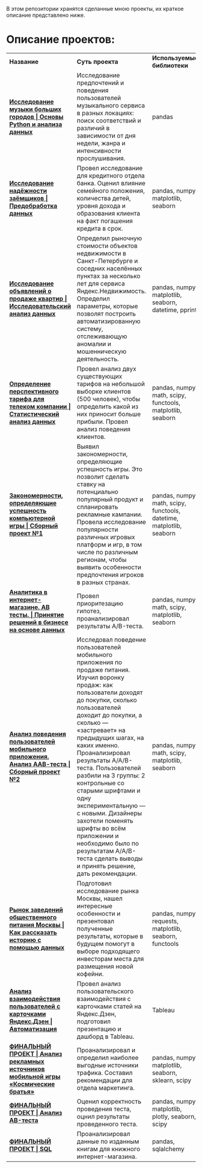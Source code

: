 В этом репозитории хранятся сделанные мною проекты, их краткое описание представлено ниже.
# Описание проектов: 
<table>
<tr>
<td><b>Название</b></td>
<td><b>Суть проекта</b></td>
<td><b>Используемые библиотеки</b></td>  
</tr><tr>
<td><a href="https://github.com/SabirovVladimir/Yandex_Practicum/blob/main/Исследование%20музыки%20больших%20городов%20%7C%20Основы%20Python%20и%20анализа%20данных/Яндекс%20музыка.ipynb" rel="nofollow">
<b>Исследование музыки больших городов | Основы Python и анализа данных</b></a></td>
<td>Исследование предпочтений и поведения пользователей музыкального сервиса в разных локациях: поиск соответствий и различий в зависимости от дня недели, жанра и интенсивности прослушивания.</td>
<td>pandas</td>
</tr><tr>
<td><a href="https://github.com/SabirovVladimir/Yandex_Practicum/blob/main/Исследование%20надёжности%20заёмщиков%20%7C%20Предобработка%20данных/Исследование%20надежности%20заемщиков.ipynb" rel="nofollow">
<b>Исследование надёжности заёмщиков | Предобработка данных</b></a></td>
<td>Провел исследование для кредитного отдела банка. Оценил влияние семейного положения, количества детей, уровня дохода и образования клиента на факт погашения кредита в срок.</td>
<td>pandas, numpy, matplotlib, seaborn</td>
</tr><tr>
<td><a href="https://github.com/SabirovVladimir/Yandex_Practicum/blob/main/Исследование%20объявлений%20о%20продаже%20квартир%20%7C%20Исследовательский%20анализ%20данных/Анализ%20рынка%20недвижимости%20в%20Санкт_Петербурге.ipynb)" rel="nofollow">
<b>Исследование объявлений о продаже квартир | Исследовательский анализ данных</b></a></td>
<td>Определил рыночную стоимости объектов недвижимости в Санкт-Петербурге и соседних населённых пунктах за несколько лет для сервиса Яндекс.Недвижимость. Определил параметры, которые позволят построить автоматизированную систему, отслеживающую аномалии и мошенническую деятельность.</td>
<td>pandas, numpy, matplotlib, seaborn, datetime, pprint</td>
</tr><tr>
<td><a href="https://github.com/SabirovVladimir/Yandex_Practicum/blob/main/Определение%20перспективного%20тарифа%20для%20телеком%20компании%20%7C%20Статистический%20анализ%20данных/Анализ%20тарифов%20сотовой%20связи.ipynb" rel="nofollow">
<b>Определение перспективного тарифа для телеком компании | Статистический анализ данных</b></a></td>
<td>Провел анализ двух существующих тарифов на небольшой выборке клиентов (500 человек), чтобы определить какой из них приносит больше прибыли. Провел анализ поведения клиентов.</td>
<td>pandas, numpy, math, scipy, functools, matplotlib, seaborn</td>
</tr><tr>
<td><a href="https://github.com/SabirovVladimir/Yandex_Practicum/blob/main/Закономерности%2C%20определяющие%20успешность%20компьютерной%20игры%20%7C%20Сборный%20проект/Оценка%20популярности%20продуктов%20магазина%20компьютерных%20игр..ipynb" rel="nofollow">
<b>Закономерности, определяющие успешность компьютерной игры | Сборный проект №1</b></a></td>
<td>Выявил закономерности, определяющие успешность игры. Это позволит сделать ставку на потенциально популярный продукт и спланировать рекламные кампании. Провела исследование популярности различных игровых платформ и игр, в том числе по различным регионам, чтобы выявить особенности предпочтения игроков в разных странах.</td>
<td>pandas, numpy, math, scipy, functools, datetime, matplotlib, seaborn</td>
</tr><tr>
<td><a href="https://github.com/SabirovVladimir/Yandex_Practicum/blob/main/Аналитика%20в%20интернет-магазине.%20AB%20тесты.%20%7C%20Принятие%20решений%20в%20бизнесе%20на%20основе%20данных/Анализ%20рекламных%20компаний%20развлекательного%20приложения.ipynb" rel="nofollow">
<b>Аналитика в интернет-магазине. AB тесты. | Принятие решений в бизнесе на основе данных</b></a></td>
<td>Провел приоритезацию гипотез, проанализировал результаты A/B-теста.</td>
<td>pandas, numpy, math, scipy, matplotlib, seaborn</td>
</tr><tr>
<td><a href="https://github.com/SabirovVladimir/Yandex_Practicum/blob/main/Анализ%20поведения%20пользователей%20мобильного%20приложения.%20Анализ%20ААВ-теста%20%7C%20Сборный%20проект/Воронка%20продаж%20продуктов%20мобильного%20приложения.ipynb" rel="nofollow">
<b>Анализ поведения пользователей мобильного приложения. Анализ ААВ-теста | Сборный проект №2</b></a></td>
<td>Исследовал поведение пользователей мобильного приложения по продаже питания. Изучил воронку продаж: как пользователи доходят до покупки, сколько пользователей доходит до покупки, а сколько — «застревает» на предыдущих шагах, на каких именно. Проанализировал результаты A/A/B-теста. Пользователей разбили на 3 группы: 2 контрольные со старыми шрифтами и одну экспериментальную — с новыми. Дизайнеры захотели поменять шрифты во всём приложении и необходимо было по результатам A/A/B-теста сделать выводы и принять решение, дать рекомендации.</td>
<td>pandas, numpy, math, scipy, matplotlib, seaborn</td>
</tr><tr>
<td><a href="https://github.com/SabirovVladimir/Yandex_Practicum/blob/main/Рынок%20заведений%20общественного%20питания%20Москвы%20%7C%20Как%20рассказать%20историю%20с%20помощью%20данных/Рынок%20заведений%20общественного%20питания%20Москвы.ipynb" rel="nofollow">
<b>Рынок заведений общественного питания Москвы | Как рассказать историю с помощью данных</b></a></td>
<td>Подготовил исследование рынка Москвы, нашел интересные особенности и презентовал полученные результаты, которые в будущем помогут в выборе подходящего инвесторам места для размещения новой кофейни.</td>
<td>pandas, numpy, requests, matplotlib, seaborn, functools</td>
</tr><tr>
<td><a href="https://github.com/SabirovVladimir/Yandex_Practicum/blob/main/Анализ%20взаимодействия%20пользователей%20с%20карточками%20Яндекс.Дзен%20%7C%20Автоматизация%20(дашборды)/Презентация.%20Дашборд%20Яндекс.Дзен.pdf" rel="nofollow">
<b>Анализ взаимодействия пользователей с карточками Яндекс.Дзен | Автоматизация</b></a></td>
<td>Провел анализ пользовательского взаимодействия с карточками статей на Яндекс.Дзен, подготовил презентацию и дашборд в Tableau.</td>
<td>Tableau</td>
</tr><tr>
<td><a href="https://github.com/SabirovVladimir/Yandex_Practicum/blob/main/ФИНАЛЬНЫЙ%20ПРОЕКТ%20%7C%20Анализ%20рекламных%20источников%20мобильной%20игры%20«Космические%20братья»/Анализ%20рекламных%20источников%20мобильной%20игры%20«Космические%20братья».ipynb" rel="nofollow">
<b>ФИНАЛЬНЫЙ ПРОЕКТ | Анализ рекламных источников мобильной игры «Космические братья»</b></a></td>
<td>Проанализировал и определил наиболее выгодные источники трафика. Составил рекомендации для отдела маркетинга.</td>
<td>pandas, numpy, matplotlib, seaborn, sklearn, scipy</td>
</tr><tr>
<td><a href="https://github.com/SabirovVladimir/Yandex_Practicum/blob/main/ФИНАЛЬНЫЙ%20ПРОЕКТ%20%7C%20Анализ%20АB-теста/Финальный%20проект%20АВ%20тест.ipynb" rel="nofollow">
<b>ФИНАЛЬНЫЙ ПРОЕКТ | Анализ АB-теста</b></a></td>
<td>Оценил корректность проведения теста, оцнил результаты проведенного теста.</td>
<td>pandas, numpy, matplotlib, plotly, seaborn, scipy</td>
</tr><tr>
<td><a href="https://github.com/SabirovVladimir/Yandex_Practicum/blob/main/ФИНАЛЬНЫЙ%20ПРОЕКТ%20%7C%20SQL/SQL.ipynb" rel="nofollow">
<b>ФИНАЛЬНЫЙ ПРОЕКТ | SQL</b></a></td>
<td>Проанализировал данные по изданным книгам для книжного интернет-магазина.</td>
<td>pandas, sqlalchemy</td>
</tr><tr>
</table>
